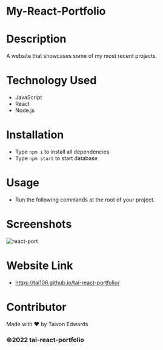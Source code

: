 # My-React-Portfolio

# Description
A website that showcases some of my most recent projects. 

# Technology Used
* JavaScript 
* React
* Node.js

# Installation
* Type `npm i` to install all dependencies
* Type `npm start` to start database

# Usage
* Run the following commands at the root of your project. 

# Screenshots
![react-port](https://user-images.githubusercontent.com/92614793/171306365-30cfd714-0e45-41a1-8a97-81abd70e7f9f.JPG)



# Website Link
* https://tai106.github.io/tai-react-portfolio/


# Contributor
Made with ❤️ by Taivon Edwards

### ©️2022 tai-react-portfolio
